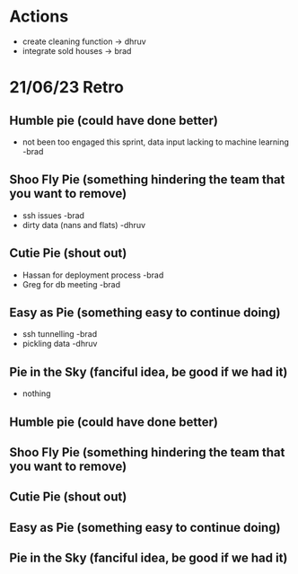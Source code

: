 # Actions
+ create cleaning function -> dhruv
+ integrate sold houses -> brad

# 21/06/23 Retro
## Humble pie (could have done better)
+ not been too engaged this sprint, data input lacking to machine learning -brad

## Shoo Fly Pie (something hindering the team that you want to remove)
+ ssh issues -brad
+ dirty data (nans and flats) -dhruv

## Cutie Pie (shout out)
+ Hassan for deployment process -brad
+ Greg for db meeting -brad

## Easy as Pie (something easy to continue doing)
+ ssh tunnelling -brad
+ pickling data -dhruv

## Pie in the Sky (fanciful idea, be good if we had it)
+ nothing






## Humble pie (could have done better)
## Shoo Fly Pie (something hindering the team that you want to remove)
## Cutie Pie (shout out)
## Easy as Pie (something easy to continue doing)
## Pie in the Sky (fanciful idea, be good if we had it)
